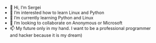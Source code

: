 - 👋 Hi, I’m Sergei
- 👀 I’m interested how to learn Linux and Python
- 🌱 I’m currently learning Python and Linux
- 💞️ I’m looking to collaborate on Anonymous or Microsoft
- 📫 My future only in my hand. I want to be a professional programmer and hacker because it is my dream)


